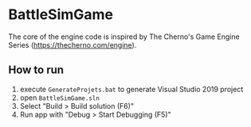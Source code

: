 # BattleSimGame

The core of the engine code is inspired by The Cherno's Game Engine Series (https://thecherno.com/engine).

## How to run

1. execute `GenerateProjets.bat` to generate Visual Studio 2019 project
2. open `BattleSimGame.sln`
3. Select "Build > Build solution (F6)"
4. Run app with "Debug > Start Debugging (F5)"